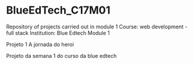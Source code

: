 # BlueEdTech_C17M01

Repository of projects carried out in module 1
Course: web development - full stack
Institution: Blue Edtech
Module 1

Projeto 1 A jornada do heroi

Projeto da semana 1 do curso da blue edtech
